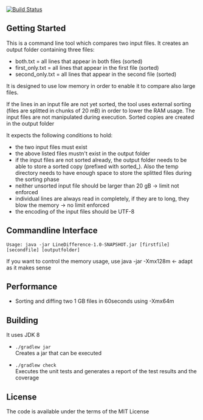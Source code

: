 ﻿[![Build Status](https://travis-ci.com/patrickuhlmann/linedifference.svg?branch=master)](https://travis-ci.com/patrickuhlmann/linedifference)

## Getting Started

This is a command line tool which compares two input files. It creates an output folder containing three files:
  * both.txt = all lines that appear in both files (sorted)
  * first_only.txt = all lines that appear in the first file (sorted)
  * second_only.txt = all lines that appear in the second file (sorted)

It is designed to use low memory in order to enable it to compare also large files.

If the lines in an input file are not yet sorted, the tool uses external sorting (files are splitted in chunks of 20 mB) in order to lower the RAM usage. The input files are not manipulated during execution. Sorted copies are created in the output folder

It expects the following conditions to hold:
- the two input files must exist
- the above listed files mustn't exist in the output folder 
- if the input files are not sorted already, the output folder needs to be able to store a sorted copy (prefixed with sorted_). Also the temp directory needs to have enough space to store the splitted files during the sorting phase
- neither unsorted input file should be larger than 20 gB -> limit not enforced
- individual lines are always read in completely, if they are to long, they blow the memory -> no limit enforced
- the encoding of the input files should be UTF-8

## Commandline Interface 
```
Usage: java -jar LineDifference-1.0-SNAPSHOT.jar [firstfile] [secondfile] [outputfolder]
```
If you want to control the memory usage, use java -jar -Xmx128m ← adapt as it makes sense

## Performance
- Sorting and diffing two 1 GB files in 60seconds using -Xmx64m

## Building

It uses JDK 8

 * `./gradlew jar` <br>
Creates a jar that can be executed

 * `./gradlew check` <br>
Executes the unit tests and generates a report of the test results and the coverage


## License

The code is available under the terms of the MIT License

